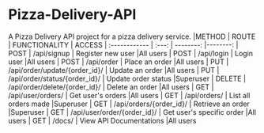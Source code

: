 # Pizza-Delivery-API
A Pizza Delivery API project for a pizza delivery service.
|METHOD     | ROUTE     | FUNCTIONALITY            | ACCESS
| :------------ |   :---:       | --------:        |--------:
| POST        | /api/signup       | Register new user        |All users
| POST         | /api/login         | Login user    |All users
| POST         | /api/order         | Place an order    |All users
| PUT        | /api/order/update/{order_id}/       | Update an order        |All users
| PUT         | /api/order/status/{order_id}/        | Update order status    |Superuser
| DELETE        | /api/order/delete/{order_id}/      | Delete an order        |All users
| GET         | /api/user/orders/         | Get user's orders    |All users
| GET        | /api/orders/       | List all orders made        |Superuser
| GET        | /api/orders/{order_id}/        | Retrieve an order    |Superuser
| GET        | /api/user/order/{order_id}/         | Get user's specific order    |All users
| GET        | /docs/         | View API Documentations    |All users
